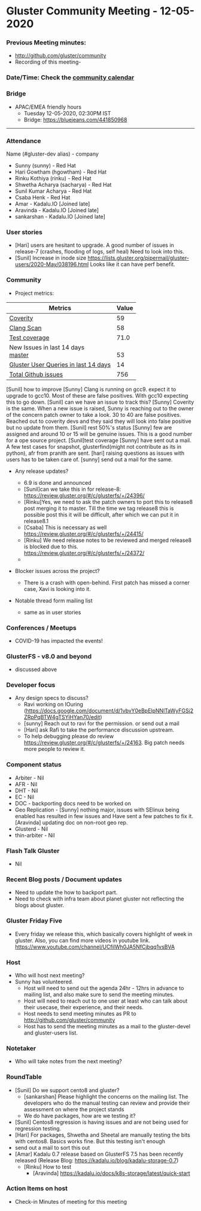 # Gluster Community Meeting -  12-05-2020


### Previous Meeting minutes:

- http://github.com/gluster/community
- Recording of this meeting-

### Date/Time: Check the [community calendar](https://calendar.google.com/calendar/b/1?cid=dmViajVibDBrbnNiOWQwY205ZWg5cGJsaTRAZ3JvdXAuY2FsZW5kYXIuZ29vZ2xlLmNvbQ)

### Bridge
* APAC/EMEA friendly hours
  - Tuesday 12-05-2020, 02:30PM IST
  - Bridge: https://bluejeans.com/441850968



-------

### Attendance
Name (#gluster-dev alias) - company
* Sunny (sunny) - Red Hat
* Hari Gowtham (hgowtham) - Red Hat
* Rinku Kothiya (rinku) - Red Hat
* Shwetha Acharya (sacharya) - Red Hat
* Sunil Kumar Acharya - Red Hat
* Csaba Henk - Red Hat
* Amar - Kadalu.IO [Joined late]
* Aravinda - Kadalu.IO [Joined late]
* sankarshan - Kadalu.IO [Joined late]

### User stories
* [Hari] users are hesitant to upgrade. A good number of issues in release-7 (crashes, flooding of logs, self heal) Need to look into this.
* [Sunil] Increase in inode size https://lists.gluster.org/pipermail/gluster-users/2020-May/038196.html Looks like it can have perf benefit.

### Community

* Project metrics:

|    Metrics                |   Value  |
| ------------------------- | -------- |
|[Coverity](https://scan.coverity.com/projects/gluster-glusterfs)  | 59  |
|[Clang Scan](https://build.gluster.org/job/clang-scan/lastBuild/) |   58  |
|[Test coverage](https://build.gluster.org/job/line-coverage/lastCompletedBuild/Line_20Coverage_20Report/)|    71.0 |
|New Issues in last 14 days<br>[master](https://github.com/gluster/glusterfs/issues?q=is%3Aissue+created%3A%3E%3D2020-03-28) |<br>  53  |
|[Gluster User Queries in last 14 days](https://lists.gluster.org/pipermail/gluster-users/2020-January/thread.html)        |      14    |
|[Total Github issues](https://github.com/gluster/glusterfs/issues)       |    756   |

[Sunil] how to improve
[Sunny] Clang is running on gcc9. expect it to upgrade to gcc10. Most of these are false positives. With gcc10 expecting this to go down.
[Sunil] can we have an issue to track this?
[Sunny] Coverity is the same. When a new issue is raised, Sunny is reaching out to the owner of the concern patch owner to take a look. 30 to 40 are false positives. Reached out to coverity devs and they said they will look into false positive but no update from them.
[Sunil] rest 50%'s status
[Sunny] few are assigned and around 10 or 15 will be genuine issues. This is a good number for a ope source project.
[Sunil]test coverage
[Sunny] have sent out a mail. A few test cases for snapshot, glusterfind(might not contribute as its in python), afr from pranith are sent.
[hari] raising questions as issues with users has to be taken care of.
[sunny] send out a mail for the same.

* Any release updates?
    * 6.9 is done and announced
    * [Sunil]can we take this in for release-8: https://review.gluster.org/#/c/glusterfs/+/24396/
    * [Rinku]Yes, we need to ask the patch owners to port this to release8 post merging it to master. Till the time we tag release8 this is possible post this it will be difficult, after which we can put it in release8.1
    * [Csaba] This is necessary as well https://review.gluster.org/#/c/glusterfs/+/24415/
    * [Rinku] We need release notes to be reviewed and merged release8 is blocked due to this. https://review.gluster.org/#/c/glusterfs/+/24372/
    *

* Blocker issues across the project?
    * There is a crash with open-behind. First patch has missed a corner case, Xavi is looking into it.


* Notable thread form mailing list
    * same as in user stories

### Conferences / Meetups

* COVID-19 has impacted the events!


### GlusterFS - v8.0 and beyond
* discussed above

### Developer focus

* Any design specs to discuss?
    * Ravi working on IOuring (https://docs.google.com/document/d/1vbvY0eBpElpNNlTaWyFGSj2ZRpPqBTW4gTSYiHYan70/edit)
    * [sunny] Reach out to ravi for the permission. or send out a mail
    * [Hari] ask Rafi to take the performance discussion upstream.
    * To help debugging please do review https://review.gluster.org/#/c/glusterfs/+/24163. Big patch needs more people to review it.

### Component status
* Arbiter - Nil
* AFR - Nil
* DHT - Nil
* EC - Nil
* DOC - backporting docs need to be worked on
* Geo Replication - [Sunny] nothing major, issues with SElinux being enabled has resulted in few issues and Have sent a few patches to fix it. [Aravinda] updating doc on non-root geo rep.
* Glusterd - Nil
* thin-arbiter - Nil


### Flash Talk Gluster
* Nil


### Recent Blog posts / Document updates
* Need to update the how to backport part.
* Need to check with infra team about planet gluster not reflecting the blogs about gluster.


### Gluster Friday Five
* Every friday we release this, which basically covers highlight of week in gluster. Also, you can find more videos in youtube link.
  https://www.youtube.com/channel/UCfilWh0JA5NfCjbqq1vsBVA


### Host

* Who will host next meeting?
* Sunny has volunteered.
  - Host will need to send out the agenda 24hr - 12hrs in advance to mailing list, and also make sure to send the meeting minutes.
  - Host will need to reach out to one user at least who can talk about their usecase, their experience, and their needs.
  - Host needs to send meeting minutes as PR to http://github.com/gluster/community
  - Host has to send the meeting minutes as a mail to the gluster-devel and gluster-users list.


### Notetaker

* Who will take notes from the next meeting?


### RoundTable
* [Sunil] Do we support cento8 and gluster?
    * [sankarshan] Please highlight the concerns on the mailing list. The developers who do the manual testing can review and provide their assessment on where the project stands
    * We do have packages, how are we testing it?
* [Sunil] Centos8 regression is having issues and are not being used for regression testing.
* [Hari] For packages, Shwetha and Sheetal are manually testing the bits with centos8. Basics works fine. But this testing isn't enough
* send out a mail to sort this out
* [Amar] Kadalu 0.7 release based on GlusterFS 7.5 has been recently released (Release Blog: https://kadalu.io/blog/kadalu-storage-0.7)
    * [Rinku] How to test
        * [Aravinda] https://kadalu.io/docs/k8s-storage/latest/quick-start


### Action Items on host
* Check-in Minutes of meeting for this meeting

